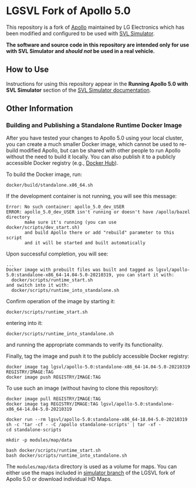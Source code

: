 # LGSVL Fork of Apollo 5.0
This repository is a fork of [Apollo](https://github.com/ApolloAuto/apollo) maintained by LG Electronics which has been modified and configured to be used with [SVL Simulator](https://github.com/lgsvl/simulator).

**The software and source code in this repository are intended only for use with SVL Simulator and *should not* be used in a real vehicle.**

## How to Use

Instructions for using this repository appear in the **Running Apollo 5.0 with SVL Simulator** section of the [SVL Simulator documentation](https://www.svlsimulator.com/docs/system-under-test/apollo5-0-instructions/).


## Other Information
### Building and Publishing a Standalone Runtime Docker Image

After you have tested your changes to Apollo 5.0 using your local cluster, you can create a much smaller Docker image, which cannot be used to re-build modified Apollo, but can be shared with other people to run Apollo without the need to build it locally. You can also publish it to a publicly accessible Docker registry (e.g., [Docker Hub](https://hub.docker.com/)).

To build the Docker image, run:

``` console
docker/build/standalone.x86_64.sh
```

If the development container is not running, you will see this message:
```console
Error: No such container: apollo_5.0_dev_USER
ERROR: apollo_5.0_dev_USER isn't running or doesn't have /apollo/bazel directory
       make sure it's running (you can use docker/scripts/dev_start.sh)
       and build Apollo there or add "rebuild" parameter to this script
       and it will be started and built automatically
```

Upon successful completion, you will see:

```console
...
Docker image with prebuilt files was built and tagged as lgsvl/apollo-5.0:standalone-x86_64-14.04-5.0-20210319, you can start it with:
  docker/scripts/runtime_start.sh
and switch into it with:
  docker/scripts/runtime_into_standalone.sh
```

Confirm operation of the image by starting it:

```console
docker/scripts/runtime_start.sh
```

entering into it:

```console
docker/scripts/runtime_into_standalone.sh
```

and running the appropriate commands to verify its functionality.

Finally, tag the image and push it to the publicly accessible Docker registry:

```console
docker image tag lgsvl/apollo-5.0:standalone-x86_64-14.04-5.0-20210319 REGISTRY/IMAGE:TAG
docker image push REGISTRY/IMAGE:TAG
```

To use such an image (without having to clone this repository):

```console
docker image pull REGISTRY/IMAGE:TAG
docker image tag REGISTRY/IMAGE:TAG lgsvl/apollo-5.0:standalone-x86_64-14.04-5.0-20210319

docker run --rm lgsvl/apollo-5.0:standalone-x86_64-18.04-5.0-20210319 sh -c 'tar -cf - -C /apollo standalone-scripts' | tar -xf -
cd standalone-scripts

mkdir -p modules/map/data

bash docker/scripts/runtime_start.sh
bash docker/scripts/runtime_into_standalone.sh
```

The `modules/map/data` directory is used as a volume for maps. You can either use the maps included in [simulator branch](https://github.com/lgsvl/apollo-5.0/tree/simulator/modules/map/data) of the LGSVL fork of Apollo 5.0 or download individual HD Maps.

